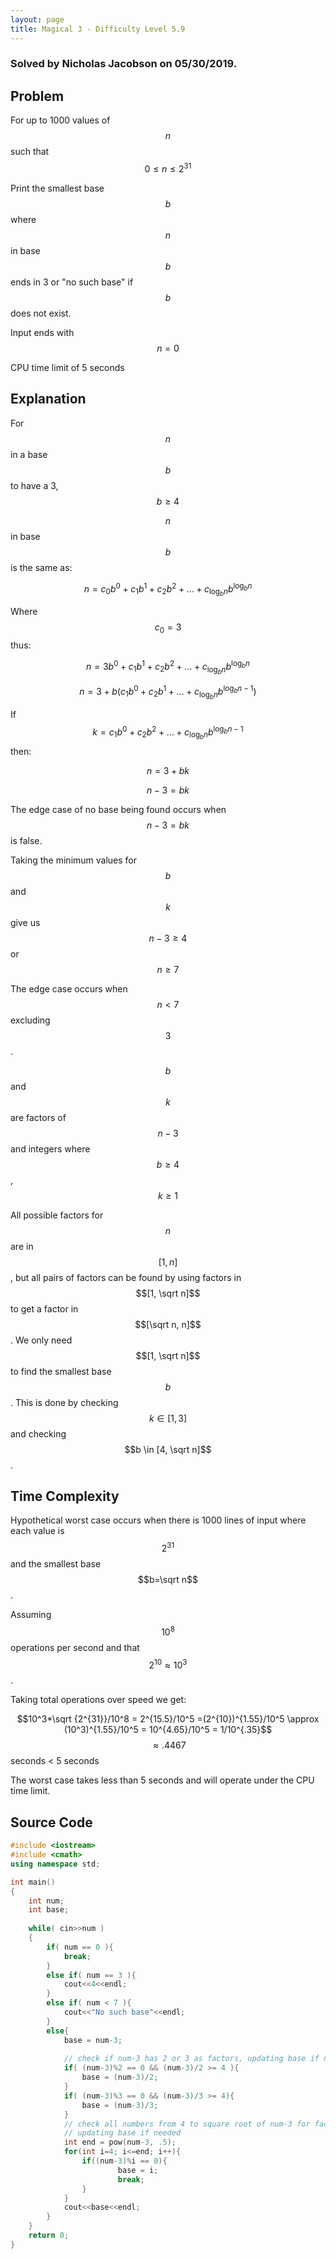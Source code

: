 ```yaml
---
layout: page
title: Magical 3 - Difficulty Level 5.9
---
```


### **Solved by Nicholas Jacobson on 05/30/2019.**

## Problem

For up to 1000 values of $$n$$ such that $$0 \le n \le 2^{31}$$

Print the smallest base $$b$$ where $$n$$ in base $$b$$ ends in 3 or "no such base" if $$b$$ does not exist.

Input ends with $$n = 0$$

CPU time limit of 5 seconds

##  Explanation

For $$n$$ in a base $$b$$ to have a 3, $$b\ge4$$

$$n$$ in base $$b$$ is the same as:

$$n=c_0b^0+c_1b^1+c_2b^2+\ldots+c_{\log_bn}b^{\log_bn}$$

Where $$c_0 = 3$$ thus:

$$n=3b^0+c_1b^1+c_2b^2+\ldots+c_{\log_bn}b^{\log_bn}$$

$$n=3+b(c_1b^0+c_2b^1+\ldots+c_{\log_bn}b^{\log_bn-1})$$

If $$k=c_1b^0+c_2b^2+\ldots+c_{\log_bn}b^{\log_bn-1}$$ then:

$$n = 3+bk$$

$$n-3=bk$$

The edge case of no base being found occurs when  $$n-3=bk$$ is false.

Taking the minimum values for $$b$$ and $$k$$ give us $$n-3\ge4$$ or $$n\ge7$$

The edge case occurs when $$n<7$$ excluding $$3$$.

$$b$$ and $$k$$ are factors of $$n-3$$ and integers where $$b\ge4$$, $$k\ge1$$

All possible factors for $$n$$ are in  $$[1, n]$$, but all pairs of factors can be found by using factors in $$[1, \sqrt n]$$ to get a factor in $$[\sqrt n, n]$$. We only need $$[1, \sqrt n]$$ to find the smallest base $$b$$. This is done by checking $$k\in[1, 3]$$ and checking $$b \in [4, \sqrt n]$$.

## Time Complexity

Hypothetical worst case occurs when there is 1000 lines of input where each value is $$2^{31}$$ and the smallest base $$b=\sqrt n$$.

Assuming $$10^8$$ operations per second and that $$2^{10} \approx 10^3$$.

Taking total operations over speed we get:

$$10^3*\sqrt {2^{31}}/10^8 = 2^{15.5}/10^5 =(2^{10})^{1.55}/10^5 \approx (10^3)^{1.55}/10^5 = 10^{4.65}/10^5 = 1/10^{.35}$$
$$\approx .4467$$ seconds < 5 seconds

The worst case takes less than 5 seconds and will operate under the CPU time limit.

## Source Code

``` cpp
#include <iostream>
#include <cmath>
using namespace std;

int main()
{
    int num;
    int base;
    
    while( cin>>num )
    {
        if( num == 0 ){
            break;
        }
        else if( num == 3 ){
            cout<<4<<endl;
        }
        else if( num < 7 ){
            cout<<"No such base"<<endl;
        }
        else{
            base = num-3;
            
            // check if num-3 has 2 or 3 as factors, updating base if needed
            if( (num-3)%2 == 0 && (num-3)/2 >= 4 ){
                base = (num-3)/2;
            }
            if( (num-3)%3 == 0 && (num-3)/3 >= 4){
                base = (num-3)/3;
            }
            // check all numbers from 4 to square root of num-3 for factors
            // updating base if needed
            int end = pow(num-3, .5);
            for(int i=4; i<=end; i++){
                if((num-3)%i == 0){
                        base = i;
                        break;
                }
            }
            cout<<base<<endl;
        }
    }
    return 0;
}

```

